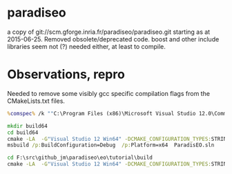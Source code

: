 # paradiseo

a copy of git://scm.gforge.inria.fr/paradiseo/paradiseo.git starting as at 2015-06-25. Removed obsolete/deprecated code. boost and other include libraries seem not (?) needed either, at least to compile.

# Observations, repro

Needed to remove some visibly gcc specific compilation flags from the CMakeLists.txt files.

```cmd
%comspec% /k ""C:\Program Files (x86)\Microsoft Visual Studio 12.0\Common7\Tools\VsDevCmd.bat""
```

```cmd
mkdir build64
cd build64
cmake -LA  -G"Visual Studio 12 Win64" -DCMAKE_CONFIGURATION_TYPES:STRING=Debug;Release ..
msbuild /p:BuildConfiguration=Debug  /p:Platform=x64  ParadisEO.sln
```


```cmd
cd F:\src\github_jm\paradiseo\eo\tutorial\build
cmake -LA  -G"Visual Studio 12 Win64" -DCMAKE_CONFIGURATION_TYPES:STRING=Debug;Release ..
```
